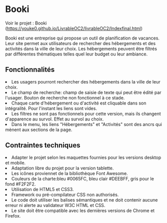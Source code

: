 <h1>Booki</h1>

Voir le projet : Booki (https://youke0.github.io/LivrableOC2/livrableOC2/Indexfinal.html)

Booki est une entreprise qui propose un outil de planification de vacances.
Leur site permet aux utilisateurs de rechercher des hébergements et des activités dans la ville de leur choix.
Les hébergements peuvent être filtrés par différentes thématiques telles quel leur budget ou leur ambiance.

<h2>Fonctionnalités</h2>

<li>Les usagers pourront rechercher des hébergements dans la ville de leur choix.
<li>Le champ de recherche: champ de saisie de texte qui peut être édité par l'usager. Bouton de recherche non fonctionnel à ce stade.
<li>Chaque carte d'hébergement ou d'activité est cliquable dans son intégralité. Pour l'instant les liens sont vides.
<li>Les filtres ne sont pas fonctionnels pour cette version, mais ils changent d'apparence au survol. Effet au survol au choix.
<li>Dans le menu, les liens "Hébergements" et "Activités" sont des ancrs qui mènent aux sections de la page.

<h2>Contraintes techniques</h2>

<li>Adapter le projet selon les maquettes fournies pour les versions desktop et mobile.
<li>Adaptation libre du projet pour la version tablette.
<li>Les icônes proviennet de la bibliothèque Font Awesome.
<li>Couleurs de la charte:bleu #0065FC, bleu clair #DEEBFF, gris pour le fond #F2F2F2.
<li>Utilisation de HTML5 et CSS3.
<li>Framework ou pré-compilateur CSS non authorisés.
<li>Le code doit utiliser les balises sémantiques et ne doit contenir aucune erreur ni alerte au validateur W3C HTML et CSS.
<li>Le site doit être compatible avec les dernières versions de Chrome et Firefox.
